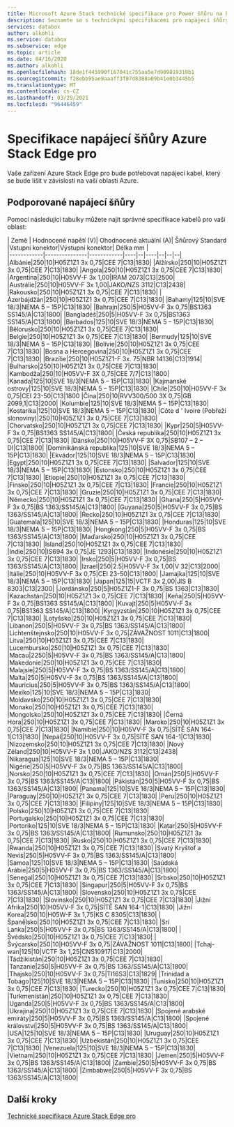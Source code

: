 ```yaml
---
title: Microsoft Azure Stack technické specifikace pro Power šňůru na hraničních zařízeních na základě umístění | Microsoft Docs
description: Seznamte se s technickými specifikacemi pro napájecí šňůry Azure Stack Edge pro.
services: databox
author: alkohli
ms.service: databox
ms.subservice: edge
ms.topic: article
ms.date: 04/16/2020
ms.author: alkohli
ms.openlocfilehash: 18de1f445990f167041c755aa5e7d909819319b1
ms.sourcegitcommit: f28ebb95ae9aaaff3f87d8388a09b41e0b3445b5
ms.translationtype: MT
ms.contentlocale: cs-CZ
ms.lasthandoff: 03/29/2021
ms.locfileid: "96446459"
---
```

# <a name="azure-stack-edge-pro-power-cord-specifications"></a>Specifikace napájecí šňůry Azure Stack Edge pro

Vaše zařízení Azure Stack Edge pro bude potřebovat napájecí kabel, který se bude lišit v závislosti na vaší oblasti Azure.

## <a name="supported-power-cords"></a>Podporované napájecí šňůry

Pomocí následující tabulky můžete najít správné specifikace kabelů pro vaši oblast:

| Země    | Hodnocené napětí (V)| Ohodnocené aktuální (A)| Šňůrový Standard |Vstupní konektor|Výstupní konektor| Délka mm |  
|------------|---------------|------------|----|--|----|--|--|--|
|Albánie|250|10|H05Z1Z1 3x 0,75|CEE 7|C13|1830|
|Alžírsko|250|10|H05Z1Z1 3x 0,75|CEE 7|C13|1830|
|Angola|250|10|H05Z1Z1 3x 0,75|CEE 7|C13|1830|
|Argentina|250|10|H05VV-F 3x 1,00|IRAM 2073|C13|2500|
|Austrálie|250|10|H05VV-F 3x 1,00|JAKO/NZS 3112|C13|2438|
|Rakousko|250|10|H05Z1Z1 3x 0,75|CEE 7|C13|1830|
|Ázerbájdžán|250|10|H05Z1Z1 3x 0,75|CEE 7|C13|1830|
|Bahamy|125|10|SVE 18/3|NEMA 5 – 15P|C13|1830|
|Bahrajn|250|5|H05VV-F 3x 0,75|BS1363 SS145/A|C13|1800|
|Bangladéš|250|5|H05VV-F 3x 0,75|BS1363 SS145/A|C13|1800|
|Barbados|125|10|SVE 18/3|NEMA 5 – 15P|C13|1830|
|Bělorusko|250|10|H05Z1Z1 3x 0,75|CEE 7|C13|1830|
|Belgie|250|10|H05Z1Z1 3x 0,75|CEE 7|C13|1830|
|Bermudy|125|10|SVE 18/3|NEMA 5 – 15P|C13|1830|
|Bolívie|250|10|H05Z1Z1 3x 0,75|CEE 7|C13|1830|
|Bosna a Hercegovina|250|10|H05Z1Z1 3x 0,75|CEE 7|C13|1830|
|Brazílie|250|10|H05Z1Z1-F 3x. 75|NBR 14136|C13|1914|
|Bulharsko|250|10|H05Z1Z1 3x 0,75|CEE 7|C13|1830|
|Kambodža|250|10|H05VV-F 3X 0,75|CEE 7/7|C13|1800|
|Kanada|125|10|SVE 18/3|NEMA 5 – 15P|C13|1830|
|Kajmanské ostrovy|125|10|SVE 18/3|NEMA 5 – 15P|C13|1830|
|Chile|250|10|H05VV-F 3x 0,75|CEI 23-50|C13|1800
|Čína|250|10|RVV300/500 3X 0,75|GB 2099,1|C13|2000|
|Kolumbie|125|10|SVE 18/3|NEMA 5 – 15P|C13|1830|
|Kostarika|125|10|SVE 18/3|NEMA 5 – 15P|C13|1830|
|Côte d ' Ivoire (Pobřeží slonoviny)|250|10|H05Z1Z1 3x 0,75|CEE 7|C13|1830|
|Chorvatsko|250|10|H05Z1Z1 3x 0,75|CEE 7|C13|1830|
|Kypr|250|5|H05VV-F 3x 0,75|BS1363 SS145/A|C13|1800|
|Česká republika|250|10|H05Z1Z1 3x 0,75|CEE 7|C13|1830|
|Dánsko|250|10|H05VV-F 3X 0,75|SB107 – 2 – DI|C13|1800|
|Dominikánská republika|125|10|SVE 18/3|NEMA 5 – 15P|C13|1830|
|Ekvádor|125|10|SVE 18/3|NEMA 5 – 15P|C13|1830|
|Egypt|250|10|H05Z1Z1 3x 0,75|CEE 7|C13|1830|
|Salvador|125|10|SVE 18/3|NEMA 5 – 15P|C13|1830|
|Estonsko|250|10|H05Z1Z1 3x 0,75|CEE 7|C13|1830|
|Etiopie|250|10|H05Z1Z1 3x 0,75|CEE 7|C13|1830|
|Finsko|250|10|H05Z1Z1 3x 0,75|CEE 7|C13|1830|
|Francie|250|10|H05Z1Z1 3x 0,75|CEE 7|C13|1830|
|Gruzie|250|10|H05Z1Z1 3x 0,75|CEE 7|C13|1830|
|Německo|250|10|H05Z1Z1 3x 0,75|CEE 7|C13|1830|
|Ghana|250|5|H05VV-F 3x 0,75|BS 1363/SS145/A|C13|1800|
|Guyana|250|5|H05VV-F 3x 0,75|BS 1363/SS145/A|C13|1800|
|Řecko|250|10|H05Z1Z1 3x 0,75|CEE 7|C13|1830|
|Guatemala|125|10|SVE 18/3|NEMA 5 – 15P|C13|1830|
|Honduras|125|10|SVE 18/3|NEMA 5 – 15P|C13|1830|
|Hongkong|250|5|H05VV-F 3x 0,75|BS 1363/SS145/A|C13|1800|
|Maďarsko|250|10|H05Z1Z1 3x 0,75|CEE 7|C13|1830|
|Island|250|10|H05Z1Z1 3x 0,75|CEE 7|C13|1830|
|Indie|250|10|IS694 3x 0,75|JE 1293|C13|1830|
|Indonésie|250|10|H05Z1Z1 3x 0,75|CEE 7|C13|1830|
|Irsko|250|5|H05VV-F 3x 0,75|BS 1363/SS145/A|C13|1800|
|Izrael|250|2.5|H05VV-F 3x 1,00|V 32|C13|2000|
|Itálie|250|10|H05VV-F 3x 0,75|CEI 23-50|C13|1800|
|Jamajka|125|10|SVE 18/3|NEMA 5 – 15P|C13|1830|
|Japan|125|15|VCTF 3x 2,00|JIS B 8303|C13|2300|
|Jordánsko|250|5|H05Z1Z1-F 3x 0,75|BS 1363|C13|1830|
|Kazachstán|250|10|H05Z1Z1 3x 0,75|CEE 7|C13|1830|
|Keňa|250|5|H05VV-F 3x 0,75|BS1363 SS145/A|C13|1800|
|Kuvajt|250|5|H05VV-F 3x 0,75|BS1363 SS145/A|C13|1800|
|Kyrgyzstán|250|10|H05Z1Z1 3x 0,75|CEE 7|C13|1830|
|Lotyšsko|250|10|H05Z1Z1 3x 0,75|CEE 7|C13|1830|
|Libanon|250|5|H05VV-F 3x 0,75|BS 1363/SS145/A|C13|1800|
|Lichtenštejnsko|250|10|H05VV-F 3x 0,75|ZÁVAŽNOST 1011|C13|1800|
|Litva|250|10|H05Z1Z1 3x 0,75|CEE 7|C13|1830|
|Lucembursko|250|10|H05Z1Z1 3x 0,75|CEE 7|C13|1830|
|Macau|2250|5|H05VV-F 3x 0,75|BS 1363/SS145/A|C13|1800|
|Makedonie|250|10|H05Z1Z1 3x 0,75|CEE 7|C13|1830|
|Malajsie|250|5|H05VV-F 3x 0,75|BS 1363/SS145/A|C13|1800|
|Malta|250|5|H05VV-F 3x 0,75|BS 1363/SS145/A|C13|1800|
|Mauricius|250|5|H05VV-F 3x 0,75|BS 1363/SS145/A|C13|1800|
|Mexiko|125|10|SVE 18/3|NEMA 5 – 15P|C13|1830|
|Moldavsko|250|10|H05Z1Z1 3x 0,75|CEE 7|C13|1830|
|Monako|250|10|H05Z1Z1 3x 0,75|CEE 7|C13|1830|
|Mongolsko|250|10|H05Z1Z1 3x 0,75|CEE 7|C13|1830|
|Černá Hora|250|10|H05Z1Z1 3x 0,75|CEE 7|C13|1830|
|Maroko|250|10|H05Z1Z1 3x 0,75|CEE 7|C13|1830|
|Namibie|250|10|H05VV-F 3x 0,75|SÍTĚ SAN 164-1|C13|1830|
|Nepál|250|10|H05VV-F 3x 0,75|SÍTĚ SAN 164-1|C13|1830|
|Nizozemsko|250|10|H05Z1Z1 3x 0,75|CEE 7|C13|1830|
|Nový Zéland|250|10|H05VV-F 3x 1,00|JAKO/NZS 3112|C13|2438|
|Nikaragua|125|10|SVE 18/3|NEMA 5 – 15P|C13|1830|
|Nigérie|250|5|H05VV-F 3x 0,75|BS 1363/SS145/A|C13|1800|
|Norsko|250|10|H05Z1Z1 3x 0,75|CEE 7|C13|1830|
|Omán|250|5|H05VV-F 3x 0,75|BS 1363/SS145/A|C13|1800|
|Pákistán|250|5|H05VV-F 3x 0,75|BS 1363/SS145/A|C13|1800|
|Panama|125|10|SVE 18/3|NEMA 5 – 15P|C13|1830|
|Paraguay|250|10|H05Z1Z1 3x 0,75|CEE 7|C13|1830|
|Peru|250|10|H05Z1Z1 3x 0,75|CEE 7|C13|1830|
|Filipíny|125|10|SVE 18/3|NEMA 5 – 15P|C13|1830|
|Polsko|250|10|H05Z1Z1 3x 0,75|CEE 7|C13|1830|
|Portugalsko|250|10|H05Z1Z1 3x 0,75|CEE 7|C13|1830|
|Portoriko|125|10|SVE 18/3|NEMA 5 – 15P|C13|1830|
|Katar|250|5|H05VV-F 3x 0,75|BS 1363/SS145/A|C13|1800|
|Rumunsko|250|10|H05Z1Z1 3x 0,75|CEE 7|C13|1830|
|Rusko|250|10|H05Z1Z1 3x 0,75|CEE 7|C13|1830|
|Rwanda|250|10|H05Z1Z1 3x 0,75|CEE 7|C13|1830|
|Svatý Kryštof a Nevis|250|5|H05VV-F 3x 0,75|BS 1363/SS145/A|C13|1800|
|Samoa|125|10|SVE 18/3|NEMA 5 – 15P|C13|1830|
|Saúdská Arábie|250|5|H05VV-F 3x 0,75|BS 1363/SS145/A|C13|1800|
|Senegal|250|10|H05Z1Z1 3x 0,75|CEE 7|C13|1830|
|Srbsko|250|10|H05Z1Z1 3x 0,75|CEE 7|C13|1830|
|Singapur|250|5|H05VV-F 3x 0,75|BS 1363/SS145/A|C13|1800|
|Slovensko|250|10|H05Z1Z1 3x 0,75|CEE 7|C13|1830|
|Slovinsko|250|10|H05Z1Z1 3x 0,75|CEE 7|C13|1830|
|Jižní Afrika|250|10|H05VV-F 3x 0,75|SÍTĚ SAN 164-1|C13|1830|
|Jižní Korea|250|10|H05W-F 3x 1,75|KS C 8305|C13|1830|
|Španělsko|250|10|H05Z1Z1 3x 0,75|CEE 7|C13|1830|
|Srí Lanka|250|5|H05VV-F 3x 0,75|BS 1363/SS145/A|C13|1800|
|Švédsko|250|10|H05Z1Z1 3x 0,75|CEE 7|C13|1830|
|Švýcarsko|250|10|H05VV-F 3x 0,75|ZÁVAŽNOST 1011|C13|1800|
|Tchaj-wan|125|10|VCTF 3x 1,25|CNS10917|C13|2000|
|Tádžikistán|250|10|H05Z1Z1 3x 0,75|CEE 7|C13|1830|
|Tanzanie|250|5|H05VV-F 3x 0,75|BS 1363/SS145/A|C13|1800|
|Thajsko|250|10|H05VV-F 3x 0,75|TI16S3|C13|1829|
|Trinidad a Tobago|125|10|SVE 18/3|NEMA 5 – 15P|C13|1830|
|Tunisko|250|10|H05Z1Z1 3x 0,75|CEE 7|C13|1830|
|Turecko|250|10|H05Z1Z1 3x 0,75|CEE 7|C13|1830|
|Turkmenistán|250|10|H05Z1Z1 3x 0,75|CEE 7|C13|1830|
|Uganda|250|5|H05VV-F 3x 0,75|BS 1363/SS145/A|C13|1800|
|Ukrajina|250|10|H05Z1Z1 3x 0,75|CEE 7|C13|1830|
|Spojené arabské emiráty|250|5|H05VV-F 3x 0,75|BS 1363/SS145/A|C13|1800|
|Spojené království|250|5|H05VV-F 3x 0,75|BS 1363/SS145/A|C13|1800|
|USA|125|10|SVE 18/3|NEMA 5 – 15P|C13|1830|
|Uruguay|250|10|H05Z1Z1 3x 0,75|CEE 7|C13|1830|
|Uzbekistán|250|10|H05Z1Z1 3x 0,75|CEE 7|C13|1830|
|Venezuela|125|10|SVE 18/3|NEMA 5 – 15P|C13|1830|
|Vietnam|250|10|H05Z1Z1 3x 0,75|CEE 7|C13|1830|
|Jemen|250|5|H05VV-F 3x 0,75|BS 1363/SS145/A|C13|1800|
|Zambie|250|5|H05VV-F 3x 0,75|BS 1363/SS145/A|C13|1800|
|Zimbabwe|250|5|H05VV-F 3x 0,75|BS 1363/SS145/A|C13|1800|

## <a name="next-steps"></a>Další kroky

[Technické specifikace Azure Stack Edge pro](./azure-stack-edge-technical-specifications-compliance.md)